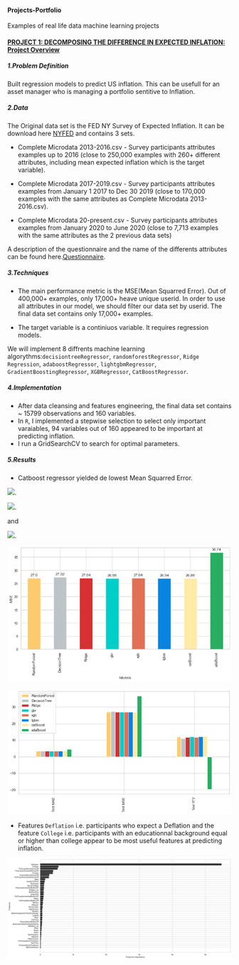 #### Projects-Portfolio
Examples of real life data machine learning projects


#### [PROJECT 1: DECOMPOSING THE DIFFERENCE IN EXPECTED INFLATION: Project Overview](https://github.com/HermannJoel/Finance/tree/main/Inflation-Expectation-Prediction/src)

##### 1.Problem Definition

 Built regression models to predict US inflation. This can be usefull for an asset
 manager who is managing a portfolio sentitive to Inflation.
##### 2.Data

The Original data set is the FED NY Survey of Expected Inflation. It can be download here [NYFED](https://www.newyorkfed.org/microeconomics/sce#/) and contains 3 sets.

* Complete Microdata 2013-2016.csv - Survey participants attributes examples up to 2016 (close to 250,000 examples with 260+ different attributes, including mean expected inflation which is the target variable).

* Complete Microdata 2017-2019.csv - Survey participants attributes examples from January 1 2017 to Dec 30 2019 (close to 170,000 examples with the same attributes as Complete Microdata 2013-2016.csv).
  
* Complete Microdata 20-present.csv - Survey participants attributes examples from January 2020 to June 2020 (close to 7,713 examples with the same attributes as the 2 previous data sets)

A description of the questionnaire and the name of the differents attributes can be found here.[Questionnaire](https://www.newyorkfed.org/medialibrary/interactives/sce/sce/downloads/data/frbny-sce-survey-core-module-public-questionnaire.pdf).

##### 3.Techniques

* The main performance metric is the MSE(Mean Squarred Error).
 Out of 400,000+ examples, only 17,000+  heave unique userid. In order to use all attributes in our model, we 
 should filter our data set by userid. The final data set contains only 17,000+ examples.
 
* The target variable is a continiuos variable. It requires regression models. 

We will implement 8 diffrents machine learning algorythms:`decisiontreeRegressor`, `randomforestRegressor`, `Ridge Regression`, `adaboostRegressor`, `lightgbmRegressor`, `GradientBoostingRegressor`, `XGBRegressor`, `CatBoostRegressor`.

##### 4.Implementation
* After data cleansing and features engineering, the final data set contains ~ 15799 observations and 160 variables.
* In `R`, I implemented a stepwise selection to select only important varaiables, 94 variables out of 160 appeared to be important at predicting inflation.
* I run a GridSearchCV to search for optimal parameters.

##### 5.Results
* Catboost regressor yielded de lowest Mean Squarred Error. 


<img src="https://render.githubusercontent.com/render/math?math=MSE=26.89">. 

<img src="https://render.githubusercontent.com/render/math?math=MAE=3.29">.

and 

<img src="https://render.githubusercontent.com/render/math?math=R^2=12.29">.

![](/Images/mse.png)

![](/Images/results.png)

* Features `Deflation` i.e. participants who expect a Deflation and the feature `College` i.e. participants with an educationnal background equal or higher than college appear to be most useful features at predicting inflation.

![](/Images/features-importance.png)
